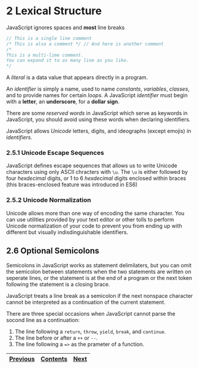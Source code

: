 # 2 Lexical Structure

JavaScript ignores spaces and **most** line breaks

```javascript
// This is a single line comment
/* This is also a comment */ // And here is another comment
/* 
This is a multi-lime comment.
You can expand it to as many line as you like. 
*/
```

A *literal* is a data value that appears directly in a program.

An *identifier* is simply a name, used to name *constants*, *variables*,
*classes*, and to provide names for certain *loops*. A JavaScript *identifier*
must begin with a **letter**, an **underscore**, for a **dollar sign**.

There are some *reserved words* in JavaScript which serve as keywords in
JavaScript, you should avoid using these words when declaring identifiers.

JavaScript allows *Unicode* letters, digits, and ideographs (except emojis) in
*identifiers*.
### 2.5.1 Unicode Escape Sequences
JavaScript defines escape sequences that allows us to write Unicode characters
using only ASCII chracters with `\u`. The `\u` is either followed by four
*hexdecimal* digits, or 1 to 6 *hexdecimal* digits enclosed within braces (this
braces-enclosed feature was introduced in ES6)
### 2.5.2 Unicode Normalization
Unicode allows more than one way of encoding the same character. You can use
utilities provided by your text editor or other tolls to perform Unicode
normalization of your code to prevent you from ending up with different but
visually indisdinguishable identifiers.

## 2.6 Optional Semicolons
Semicolons in JavaScript works as statement delimilaters, but you can omit the
semicolon between statements when the two statements are written on seperate
lines, or the statement is at the end of a program or the next token following
the statement is a closing brace.

JavaScript treats a line break as a semicolon if the next nonspace character
cannot be interpreted as a continuation of the current statement.

There are three special occasions when JavaScript cannot parse the socond line
as a continuation:
1. The line following a `return`, `throw`, `yield`, `break`, and `continue`.
2. The line before or after a `++` or `--`.
3. The line following a `=>` as the prameter of a function.

| [Previous](Chapter-1.md) |[Contents](./Contents.md) | [Next](./Chapter-3.md) |
| --- | --- | --- |